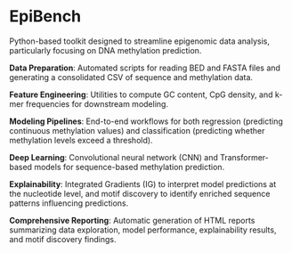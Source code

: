 # EpiBench
Python-based toolkit designed to streamline epigenomic data analysis, particularly focusing on DNA methylation prediction.

**Data Preparation**: Automated scripts for reading BED and FASTA files and generating a consolidated CSV of sequence and methylation data.

**Feature Engineering**: Utilities to compute GC content, CpG density, and k-mer frequencies for downstream modeling.

**Modeling Pipelines**: End-to-end workflows for both regression (predicting continuous methylation values) and classification (predicting whether methylation levels exceed a threshold).

**Deep Learning**: Convolutional neural network (CNN) and Transformer-based models for sequence-based methylation prediction.

**Explainability**: Integrated Gradients (IG) to interpret model predictions at the nucleotide level, and motif discovery to identify enriched sequence patterns influencing predictions.

**Comprehensive Reporting**: Automatic generation of HTML reports summarizing data exploration, model performance, explainability results, and motif discovery findings.
